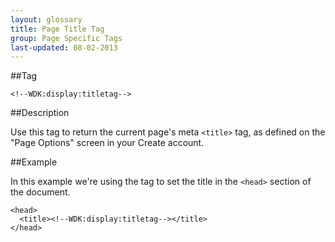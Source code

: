 ```yaml
---
layout: glossary
title: Page Title Tag
group: Page Specific Tags
last-updated: 08-02-2013
---
```


##Tag

`<!--WDK:display:titletag-->`

##Description

Use this tag to return the current page's meta `<title>` tag, as defined on the "Page Options" screen in your Create account.

##Example

In this example we're using the tag to set the title in the `<head>` section of the document.

~~~
<head>
  <title><!--WDK:display:titletag--></title>
</head>
~~~